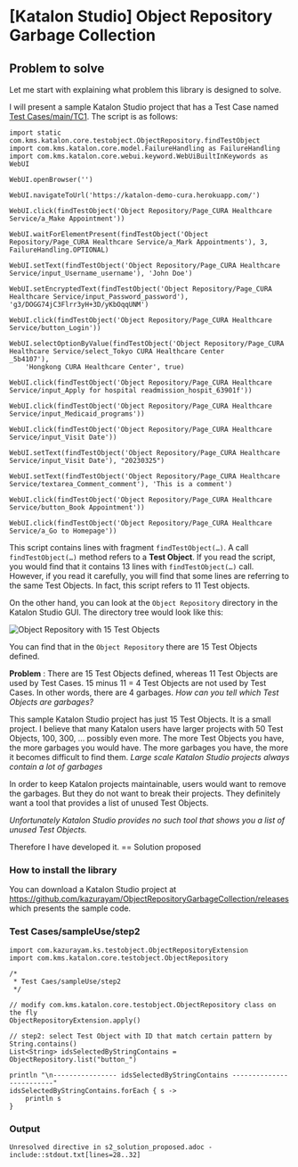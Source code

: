 # \[Katalon Studio\] Object Repository Garbage Collection

## Problem to solve

Let me start with explaining what problem this library is designed to solve.

I will present a sample Katalon Studio project that has a Test Case named [Test Cases/main/TC1](https://github.com/kazurayam/ObjectRepositoryGarbageCollection/blob/develop/Scripts/main/TC1/Script1677544889443.groovy). The script is as follows:

    import static com.kms.katalon.core.testobject.ObjectRepository.findTestObject
    import com.kms.katalon.core.model.FailureHandling as FailureHandling
    import com.kms.katalon.core.webui.keyword.WebUiBuiltInKeywords as WebUI

    WebUI.openBrowser('')

    WebUI.navigateToUrl('https://katalon-demo-cura.herokuapp.com/')

    WebUI.click(findTestObject('Object Repository/Page_CURA Healthcare Service/a_Make Appointment'))

    WebUI.waitForElementPresent(findTestObject('Object Repository/Page_CURA Healthcare Service/a_Mark Appointments'), 3, FailureHandling.OPTIONAL)

    WebUI.setText(findTestObject('Object Repository/Page_CURA Healthcare Service/input_Username_username'), 'John Doe')

    WebUI.setEncryptedText(findTestObject('Object Repository/Page_CURA Healthcare Service/input_Password_password'), 'g3/DOGG74jC3Flrr3yH+3D/yKbOqqUNM')

    WebUI.click(findTestObject('Object Repository/Page_CURA Healthcare Service/button_Login'))

    WebUI.selectOptionByValue(findTestObject('Object Repository/Page_CURA Healthcare Service/select_Tokyo CURA Healthcare Center        _5b4107'), 
        'Hongkong CURA Healthcare Center', true)

    WebUI.click(findTestObject('Object Repository/Page_CURA Healthcare Service/input_Apply for hospital readmission_hospit_63901f'))

    WebUI.click(findTestObject('Object Repository/Page_CURA Healthcare Service/input_Medicaid_programs'))

    WebUI.click(findTestObject('Object Repository/Page_CURA Healthcare Service/input_Visit Date'))

    WebUI.setText(findTestObject('Object Repository/Page_CURA Healthcare Service/input_Visit Date'), "20230325")

    WebUI.setText(findTestObject('Object Repository/Page_CURA Healthcare Service/textarea_Comment_comment'), 'This is a comment')

    WebUI.click(findTestObject('Object Repository/Page_CURA Healthcare Service/button_Book Appointment'))

    WebUI.click(findTestObject('Object Repository/Page_CURA Healthcare Service/a_Go to Homepage'))

This script contains lines with fragment `findTestObject(…​)`. A call `findTestObject(…​)` method refers to a **Test Object**. If you read the script, you would find that it contains 13 lines with `findTestObject(…​)` call. However, if you read it carefully, you will find that some lines are referring to the same Test Objects. In fact, this script refers to 11 Test objects.

On the other hand, you can look at the `Object Repository` directory in the Katalon Studio GUI. The directory tree would look like this:

![Object Repository with 15 Test Objects](https://kazurayam.github.io/ObjectRepositoryGarbageCollection/images/1_1_ObjectRepositoryContains15TestObjects.png)

You can find that in the `Object Repository` there are 15 Test Objects defined.

**Problem** : There are 15 Test Objects defined, whereas 11 Test Objects are used by Test Cases. 15 minus 11 = 4 Test Objects are not used by Test Cases. In other words, there are 4 garbages. *How can you tell which Test Objects are garbages?*

This sample Katalon Studio project has just 15 Test Objects. It is a small project. I believe that many Katalon users have larger projects with 50 Test Objects, 100, 300, …​ possibly even more. The more Test Objects you have, the more garbages you would have. The more garbages you have, the more it becomes difficult to find them. *Large scale Katalon Studio projects always contain a lot of garbages*

In order to keep Katalon projects maintainable, users would want to remove the garbages. But they do not want to break their projects. They definitely want a tool that provides a list of unused Test Objects.

*Unfortunately Katalon Studio provides no such tool that shows you a list of unused Test Objects.*

Therefore I have developed it.
== Solution proposed

### How to install the library

You can download a Katalon Studio project at <https://github.com/kazurayam/ObjectRepositoryGarbageCollection/releases> which presents the sample code.

### Test Cases/sampleUse/step2

    import com.kazurayam.ks.testobject.ObjectRepositoryExtension
    import com.kms.katalon.core.testobject.ObjectRepository

    /*
     * Test Caes/sampleUse/step2
     */

    // modify com.kms.katalon.core.testobject.ObjectRepository class on the fly
    ObjectRepositoryExtension.apply()

    // step2: select Test Object with ID that match certain pattern by String.contains()
    List<String> idsSelectedByStringContains = ObjectRepository.list("button_")

    println "\n---------------- idsSelectedByStringContains -------------------------"
    idsSelectedByStringContains.forEach { s ->
        println s
    }

### Output

    Unresolved directive in s2_solution_proposed.adoc - include::stdout.txt[lines=28..32]
